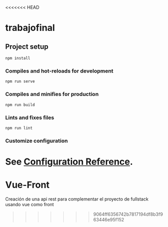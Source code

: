 <<<<<<< HEAD
# trabajofinal

## Project setup
```
npm install
```

### Compiles and hot-reloads for development
```
npm run serve
```

### Compiles and minifies for production
```
npm run build
```

### Lints and fixes files
```
npm run lint
```

### Customize configuration
See [Configuration Reference](https://cli.vuejs.org/config/).
=======
# Vue-Front
Creación de una api rest para complementar el proyecto de fullstack usando vue como front
>>>>>>> 9064ff6356742b7817194df8b3f963446e95f152
